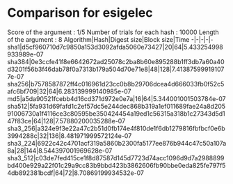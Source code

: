 # Comparison for esigelec

Score of the argument : 1/5
Number of trials for each hash : 10000
Length of the argument : 8
Algorithm|Hash|Digest size|Block size|Time
-|-|-|-|-
sha1|d5cf960710d7c9850a153d3092afda5060e73427|20|64|5.433254998933989e-07
sha384|0e3ccfe41f8e6642672ad25078c2ba8b60e895288b1ff3db7a60a40d3201f56b3f46dab78f0a7313b179a504d70e71e8|48|128|7.413875999191077e-07
sha256|b7578587872ff4c016961d23cc0b8b29706dcea4d666033fb0f52c5afc6bf709|32|64|6.283139999140985e-07
md5|a5da90521fcebb4d16cd371d972e0e7a|16|64|5.344001001503784e-07
sha512|5fa931d69fafd1c2ef57dc5e244dec868b319a1ef011689fae24a8d20591006730a1f4116ce3c80595be350424454a19ed1c56315a318b1c27343d5d147f83ce|64|128|7.57880200035288e-07
sha3_256|a324e9f3e22a47c2b51d0fb174e4f810de1f6db1279816fbfbcf0e6b3994288c|32|136|8.481971999572124e-07
sha3_224|6922c42c4701acf319a5860b2300fa5177ee876b944c47c50a107a8a|28|144|8.544397001969628e-07
sha3_512|c03de7fed415ce1f8d87587d145d7723d74acc1096d9d7a2988899bd400e929a22f01c29a9cc83b9bbd423b3862606fb90bbe0eda825fe797f54db892381bcdf|64|72|8.70869199934532e-07
